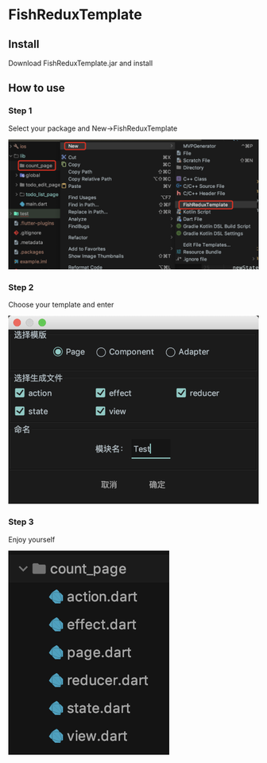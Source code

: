 # FishReduxTemplate

## Install
Download FishReduxTemplate.jar and install

## How to use

### Step 1
Select your package and New->FishReduxTemplate

![](https://github.com/BakerJQ/FishReduxTemplateForAS/blob/master/screenshots/package.png?raw=true)

### Step 2
Choose your template and enter 

![](https://github.com/BakerJQ/FishReduxTemplateForAS/blob/master/screenshots/modal.png?raw=true)

### Step 3
Enjoy yourself

![](https://github.com/BakerJQ/FishReduxTemplateForAS/blob/master/screenshots/result.png?raw=true)
